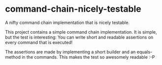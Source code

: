# command-chain-nicely-testable
A nifty command chain implementation that is nicely testable.

This project contains a simple command chain implementation. It is simple, but the test is interesting: You can write short and readable assertions on every command that is executed!

The assertions are made by implementing a short builder and an equals-method in the commands. This
makes the test so awesomely readable :-P
